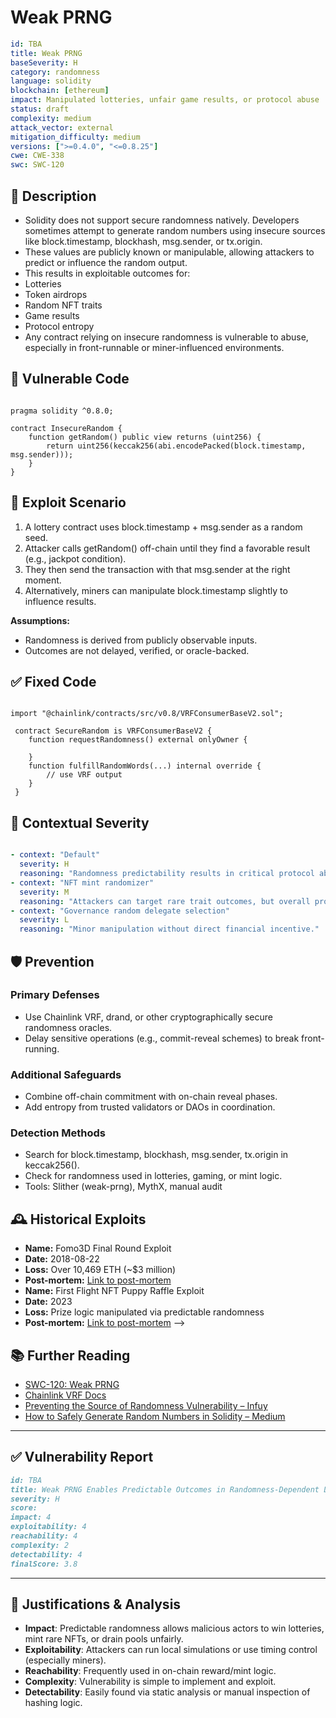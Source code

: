 # Weak PRNG 

```YAML
id: TBA
title: Weak PRNG  
baseSeverity: H
category: randomness
language: solidity
blockchain: [ethereum]
impact: Manipulated lotteries, unfair game results, or protocol abuse
status: draft
complexity: medium
attack_vector: external
mitigation_difficulty: medium
versions: [">=0.4.0", "<=0.8.25"]
cwe: CWE-338
swc: SWC-120
```

## 📝 Description

- Solidity does not support secure randomness natively. Developers sometimes attempt to generate random numbers using insecure sources like block.timestamp, blockhash, msg.sender, or tx.origin. 
- These values are publicly known or manipulable, allowing attackers to predict or influence the random output.
- This results in exploitable outcomes for:
- Lotteries
- Token airdrops
- Random NFT traits
- Game results
- Protocol entropy
- Any contract relying on insecure randomness is vulnerable to abuse, especially in front-runnable or miner-influenced environments.

## 🚨 Vulnerable Code

```solidity

pragma solidity ^0.8.0;

contract InsecureRandom {
    function getRandom() public view returns (uint256) {
        return uint256(keccak256(abi.encodePacked(block.timestamp, msg.sender)));
    }
}
```

## 🧪 Exploit Scenario

1. A lottery contract uses block.timestamp + msg.sender as a random seed.
2. Attacker calls getRandom() off-chain until they find a favorable result (e.g., jackpot condition).
3. They then send the transaction with that msg.sender at the right moment.
4. Alternatively, miners can manipulate block.timestamp slightly to influence results.

**Assumptions:**

- Randomness is derived from publicly observable inputs.
- Outcomes are not delayed, verified, or oracle-backed.

## ✅ Fixed Code

```solidity

import "@chainlink/contracts/src/v0.8/VRFConsumerBaseV2.sol";

 contract SecureRandom is VRFConsumerBaseV2 {
    function requestRandomness() external onlyOwner {

    }
    function fulfillRandomWords(...) internal override {
        // use VRF output
    }
 }
```

## 🧭 Contextual Severity

```yaml

- context: "Default"
  severity: H
  reasoning: "Randomness predictability results in critical protocol abuse like lottery or gaming manipulation."
- context: "NFT mint randomizer"
  severity: M
  reasoning: "Attackers can target rare trait outcomes, but overall protocol may survive."
- context: "Governance random delegate selection"
  severity: L
  reasoning: "Minor manipulation without direct financial incentive."
```

## 🛡️ Prevention

### Primary Defenses

- Use Chainlink VRF, drand, or other cryptographically secure randomness oracles.
- Delay sensitive operations (e.g., commit-reveal schemes) to break front-running.

### Additional Safeguards

- Combine off-chain commitment with on-chain reveal phases.
- Add entropy from trusted validators or DAOs in coordination.

### Detection Methods

- Search for block.timestamp, blockhash, msg.sender, tx.origin in keccak256().
- Check for randomness used in lotteries, gaming, or mint logic.
- Tools: Slither (weak-prng), MythX, manual audit

## 🕰️ Historical Exploits

- **Name:** Fomo3D Final Round Exploit 
- **Date:** 2018-08-22 
- **Loss:** Over 10,469 ETH (~$3 million) 
- **Post-mortem:** [Link to post-mortem](https://medium.com/rektify-ai/bad-randomness-in-solidity-8b0e4a393858) 
- **Name:** First Flight NFT Puppy Raffle Exploit 
- **Date:** 2023 
- **Loss:** Prize logic manipulated via predictable randomness
- **Post-mortem:** [Link to post-mortem](https://ethereum.stackexchange.com/questions/156027/weak-rng-vulnerability-proving) -->

## 📚 Further Reading

- [SWC-120: Weak PRNG](https://swcregistry.io/docs/SWC-120/) 
- [Chainlink VRF Docs](https://docs.chain.link/vrf) 
- [Preventing the Source of Randomness Vulnerability – Infuy](https://www.infuy.com/blog/preventing-the-source-of-randomness-vulnerability/)
- [How to Safely Generate Random Numbers in Solidity – Medium](https://medium.com/@tiagobertolo/how-to-safely-generate-random-numbers-in-solidity-contracts-bd8bd217ff7b) 
  
--- 

## ✅ Vulnerability Report 

```markdown
id: TBA
title: Weak PRNG Enables Predictable Outcomes in Randomness-Dependent Logic
severity: H
score:
impact: 4         
exploitability: 4 
reachability: 4   
complexity: 2     
detectability: 4  
finalScore: 3.8
```

---

## 📄 Justifications & Analysis

- **Impact**: Predictable randomness allows malicious actors to win lotteries, mint rare NFTs, or drain pools unfairly.
- **Exploitability**: Attackers can run local simulations or use timing control (especially miners).
- **Reachability**: Frequently used in on-chain reward/mint logic.
- **Complexity**: Vulnerability is simple to implement and exploit.
- **Detectability**: Easily found via static analysis or manual inspection of hashing logic.
